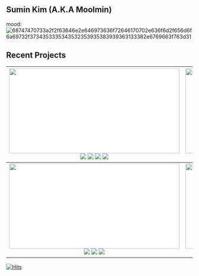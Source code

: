 ## Sumin Kim (A.K.A Moolmin)
mood: ![68747470733a2f2f63646e2e646973636f72646170702e636f6d2f656d6f6a69732f3734353335343532353935383939363133382e6769663f763d31](https://github.com/user-attachments/assets/75bf9991-5141-4191-bc77-6ed5b9a515ae)

## Recent Projects

| <div align="center">[<img src="https://github.com/user-attachments/assets/b124b111-ced2-480a-99ce-ac60d317e355" width="460" height="230" style="background-color:white;"/>](https://github.com/moolmin/4q)<br><img src="https://img.shields.io/badge/Next.js-000000?style=flat-square&logo=Next.js&logoColor=white"/> <img src="https://img.shields.io/badge/React-61DAFB?style=flat-square&logo=React&logoColor=black"/> <img src="https://img.shields.io/badge/Typescript-3178C6?style=flat-square&logo=Typescript&logoColor=white"/> <img src="https://img.shields.io/badge/Konva-0D83CD?style=flat-square&logo=Konva&logoColor=white"/></div> | <div align="center">[<img src="https://github.com/user-attachments/assets/a693c520-b66b-4fc6-b978-d507235d5d52" width="460" height="230" style="background-color:white;"/>](https://github.com/moolmin/avoworld)<br><img src="https://img.shields.io/badge/React-61DAFB?style=flat-square&logo=React&logoColor=black"/> <img src="https://img.shields.io/badge/Spring-6DB33F?style=flat-square&logo=Spring&logoColor=white"/> <img src="https://img.shields.io/badge/Docker-2496ED?style=flat-square&logo=Docker&logoColor=white"/> <img src="https://img.shields.io/badge/Amazon AWS-232F3E?style=flat-square&logo=amazonaws&logoColor=white"/></div> |
| --- | --- |
| <div align="center">[<img src="https://github.com/user-attachments/assets/e8bb7f75-02e0-4f33-84fe-6f67aa4b9dab" width="460" height="230" style="background-color:white;"/>](https://github.com/moolmin/commit-mate)<br><img src="https://img.shields.io/badge/React-61DAFB?style=flat-square&logo=React&logoColor=black"/> <img src="https://img.shields.io/badge/JavaScript-F7DF1E?style=flat-square&logo=javascript&logoColor=black"/> <img src="https://img.shields.io/badge/github API-181717?style=flat-square&logo=github&logoColor=white"></div> | <div align="center">[<img src="https://github.com/user-attachments/assets/36166c44-e1b2-4b5d-bd4a-9e9bbad73a8f" width="460" height="230" style="background-color:white;"/>](https://github.com/moolmin/chi-meong)<br><img src="https://img.shields.io/badge/React-61DAFB?style=flat-square&logo=React&logoColor=black"/> <img src="https://img.shields.io/badge/JavaScript-F7DF1E?style=flat-square&logo=javascript&logoColor=black"/></div> |









[![Hits](https://hits.seeyoufarm.com/api/count/incr/badge.svg?url=https%3A%2F%2Fgithub.com%2F%2508moolmin%2Fhit-counter&count_bg=%2379C83D&title_bg=%23555555&icon=badoo.svg&icon_color=%23E7E7E7&title=hits&edge_flat=false)](https://hits.seeyoufarm.com)

